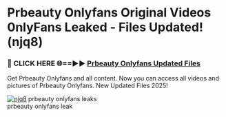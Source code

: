 # Prbeauty Onlyfans Original Videos 0nlyFans Leaked - Files Updated! (njq8)

<h3>🔴 CLICK HERE 🌐==►► <a href="https://tinyurl.com/x26r9saj" rel="nofollow">Prbeauty Onlyfans Updated Files</a></h3>

Get Prbeauty Onlyfans and all content. Now you can access all videos and pictures of Prbeauty Onlyfans. New Updated Files 2025!

[![njq8](https://i.imgur.com/LkgZPqh.gif)](https://tinyurl.com/x26r9saj)
prbeauty onlyfans leaks<br>
prbeauty onlyfans leak